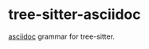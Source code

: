 # tree-sitter-asciidoc

[asciidoc](https://docs.asciidoctor.org/asciidoc/latest/) grammar for tree-sitter.
